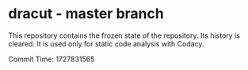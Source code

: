 # dracut - master branch

This repository contains the frozen state of the repository.
Its history is cleared. It is used only for static code
analysis with Codacy.

Commit Time: 1727831565